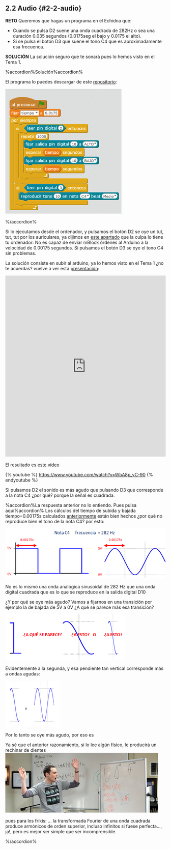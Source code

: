 ## 2.2 Audio {#2-2-audio}

**RETO**
Queremos que hagas un programa en el Echidna que:
* Cuando se pulsa D2 suene una onda cuadrada de 282Hz o sea una duración 0.035 segundos (0.0175seg el bajo y 0.0175 el alto).
* Si se pulsa el botón D3 que suene el tono C4 que es aproximadamente esa frecuenca.

**SOLUCIÓN**
La solución seguro que te sonará pues lo hemos visto en el Tema 1.

%accordion%Solución%accordion%

El programa lo puedes descargar de este [repositorio](https://www.google.com/url?q=https://drive.google.com/drive/folders/1pXcRUqMM7q_UK0QhILd9QwLe8KtPCM5m?usp%3Dsharing&sa=D&ust=1513946282847000&usg=AFQjCNHZMNrtgAiR1B5_-RYaSKYpcsL1zQ):

![](/assets/TnoC4.png)

%/accordion%

Si lo ejecutamos desde el ordenador, y pulsamos el botón D2 se oye un tut, tut, tut por los auriculares, ya dijimos en [este apartado](../tema_1_como_utilizar_echidna/12_como_se_programa_echidna_shield.md#1-2-4-7-subir-a-arduino) que la culpa lo tiene tu ordenador: No es capaz de enviar mBlock órdenes al Arduino a la velocidad de 0.00175 segundos. Si pulsamos el botón D3 se oye el tono C4 sin problemas.

La solución consiste en subir al arduino, ya lo hemos visto en el Tema 1 ¿no te acuerdas? vuelve a ver esta [presentación](https://www.google.com/url?q=https://docs.google.com/presentation/d/e/2PACX-1vTkh8pwo-b7LACnD7_ZAfWzYCchZI9H1_uR-tZqgfBRtOPFOaVDH8ognsCNEXA8khLI7UX6ziUQXZsx/pub?start%3Dfalse%26loop%3Dfalse%26delayms%3D3000&sa=D&ust=1513946282848000&usg=AFQjCNF-RkZZDtHb-eWpB2fP4vGzbfAAmg):

<iframe src="https://docs.google.com/presentation/d/e/2PACX-1vTkh8pwo-b7LACnD7_ZAfWzYCchZI9H1_uR-tZqgfBRtOPFOaVDH8ognsCNEXA8khLI7UX6ziUQXZsx/embed?start=false&;loop=false&;delayms=3000" frameborder="0" width="100%" height="569" allowfullscreen="true" mozallowfullscreen="true" webkitallowfullscreen="true"></iframe>

El resultado es [este vídeo](https://www.google.com/url?q=https://www.youtube.com/watch?v%3DWbA8p_yC-90&sa=D&ust=1513946282849000&usg=AFQjCNGe1jjBxBeK9oFVVTOeXQxUxxFvNg)

{% youtube %} https://www.youtube.com/watch?v=WbA8p_yC-90 {% endyoutube %}

Si pulsamos D2 el sonido es más agudo que pulsando D3 que corresponde a la nota C4 ¿por qué? porque la señal es cuadrada.

%accordion%La respuesta anterior no lo entiendo. Pues pulsa aquí%accordion%
Los cálculos del tiempo de subida y bajada tiempo=0.00175s calculados [anteriormente](../tema_1_como_utilizar_echidna/12_como_se_programa_echidna_shield.md#1-2-4-1-instrucciones-espec-ficas-para-arduino) están bien hechos ¿por qué no reproduce bien el tono de la nota C4? por esto:

![](/images/image76.png)

No es lo mismo una onda analógica sinusoidal de 282 Hz que una onda digital cuadrada que es lo que se reproduce en la salida digital D10

¿Y por qué se oye más agudo? Vamos a fijarnos en una transición por ejemplo la de bajada de 5V a 0V ¿A qué se parece más esa transición?

![](/images/image15.png)

Evidentemente a la segunda, y esa pendiente tan vertical corresponde más a ondas agudas:

![](/images/image48.png)

Por lo tanto se oye más agudo, por eso es

Ya sé que el anterior razonamiento, si lo lee algún físico, le producirá un rechinar de dientes ![](/images/image63.png)

pues para los frikis: … la transformada Fourier de una onda cuadrada produce armónicos de orden superior, incluso infinitos si fuese perfecta..., ja!, pero es mejor ser simple que ser incomprensible.

%/accordion%

